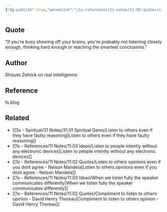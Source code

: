 ```yaml
---
{"dg-publish":true,"permalink":"/1x-references/11-notes/11-02-quotes/if-you-re-busy-showing-off-your-brains-you-are-probably-not-listening-closely-enough-thinking-hard-enough-or-reaching-the-smartest-conclusions-strauss-zelnick/","title":"If you're busy showing off your brains, you're probably not listening closely enough, thinking hard enough or reaching the smartest conclusions - Strauss Zelnick","created":"2025-05-13T11:49:22.586+03:00","updated":"2025-06-07T23:58:07.902+03:00"}
---
```



## Quote
“If you're busy showing off your brains, you're probably not listening closely enough, thinking hard enough or reaching the smartest conclusions.”

## Author
Strauss Zelnick on real intelligence:

## Reference
fs.blog

## Related
- [[3x - Spiritual/31 Notes/31.01 Spiritual Gems/Listen to others even if they have faulty reasoning\|Listen to others even if they have faulty reasoning]]
- [[1x - References/11 Notes/11.03 Ideas/Listen to people intently without any electronic devices\|Listen to people intently without any electronic devices]]
- [[1x - References/11 Notes/11.02 Quotes/Listen to others opinions even if you dont agree - Nelson Mandela\|Listen to others opinions even if you dont agree - Nelson Mandela]]
- [[1x - References/11 Notes/11.03 Ideas/When we listen fully the speaker communicates differently\|When we listen fully the speaker communicates differently]]
- [[1x - References/11 Notes/11.02 Quotes/Compliment to listen to others opinion - David Henry Thoreau\|Compliment to listen to others opinion - David Henry Thoreau]]